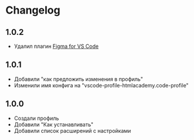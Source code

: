 # Changelog

## 1.0.2
- Удалил плагин [Figma for VS Code](https://marketplace.visualstudio.com/items?itemName=figma.figma-vscode-extension)

## 1.0.1
- Добавили "как предложить изменения в профиль"
- Изменили имя конфига на "vscode-profile-htmlacademy.code-profile"

## 1.0.0
- Создали профиль
- Добавили "Как устанавливать"
- Добавили список расширений с настройками
